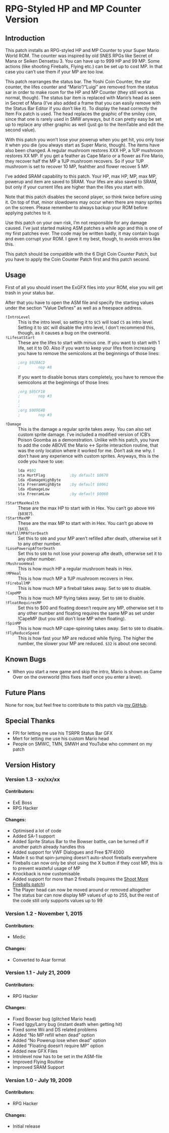 # RPG-Styled HP and MP Counter Version

## Introduction

This patch installs an RPG-styled HP and MP Counter to your Super Mario World ROM. The counter was inspired by old SNES RPGs like Secret of Mana or Seiken Densetsu 3. You can have up to 999 HP and 99 MP. Some actions (like shooting Fireballs, Flying etc.) can be set up to cost MP. In that case you can’t use them if your MP are too low.

This patch rearranges the status bar. The Yoshi Coin Counter, the star counter, the lifes counter and “Mario”/“Luigi” are removed from the status sar in order to make room for the HP and MP Counter (they still work as normal, though). The status bar item is replaced with Mario’s head as seen in Secret of Mana (I’ve also added a frame that you can easily remove with the Status Bar Editor if you don’t like it). To display the head correctly the Item Fix patch is used. The head replaces the graphic of the smiley coin, since that one is rarely used in SMW anyways, but it can pretty easy be set up to replace any other graphic as well (just go to the ItemTable and edit the second value).

With this patch you won’t lose your powerup when you get hit, you only lose it when you die (you always start as Super Mario, though). The items have also been changed. A regular mushroom restores XXX HP, a 1UP mushroom restores XX MP. If you get a feather as Cape Mario or a flower as Fire Mario, they recover half the MP a 1UP mushroom recovers. So if your 1UP mushroom is set to recover 10 MP, feahther and flower recover 5 MP.

I’ve added SRAM capability to this patch. Your HP, max HP, MP, max MP, powerup and item are saved to SRAM. Your lifes are also saved to SRAM, but only if your current lifes are higher than the lifes you start with.

Note that this patch disables the second player, so think twice before using it. On top of that, minor slowdowns may occur when there are many sprites on the screen. Please remember to always backup your ROM before applying patches to it.

Use this patch on your own risk, I’m not responsible for any damage caused. I’ve just started making ASM patches a while ago and this is one of my first patches ever. The code may be written badly, it may contain bugs and even corrupt your ROM. I gave it my best, though, to avoids errors like this.

This patch should be compatible with the 6 Digit Coin Counter Patch, but you have to apply the Coin Counter Patch first and this patch second.

## Usage

First of all you should insert the ExGFX files into your ROM, else you will get trash in your status bar.

After that you have to open the ASM file and specify the starting values under the section “Value Defines” as well as a freespace address.

<dl>
<dt><code>!IntroLevel</code></dt>
<dd>
This is the intro level, so setting it to <code>$C5</code> will load <code>C5</code> as intro level. Setting it to <code>$DC</code> will disable the intro level, I don’t recommend this, though, as it causes a bug on the overworld.
</dd>

<dt><code>!LifesatStart</code></dt>
<dd>
These are the lifes to start with minus one. If you want to start with 1 life, set it to 00. Also if you want to keep your lifes from increasing you have to remove the semicolons at the beginnings of those lines:

```asm
;org $028ACD
;        nop #8
```

If you want to disable bonus stars completely, you have to remove the semicolons at the beginnings of those lines:

```asm
;org $05CF1B
;        nop #3
;
;
;org $009E4B
;        nop #3
```
</dd>

<dt><code>!Damage</code></dt>
<dd>
This is the damage a regular sprite takes away. You can also set custom sprite damage. I’ve included a modified version of ICB’s Poison Goomba as a demonstration. Unlike with his patch, you have to add the code ABOVE the Mario <-> Sprite interaction routine, that was the only location where it worked for me. Don’t ask me why. I don’t have any experience with custom sprites. Anyways, this is the code you have to use:

```asm
lda #$02
sta HurtFlag           ;by default $0670
lda #DamageHighByte
sta FreeramHighByte    ;by default $0061
lda #DamageLow
sta FreeramLow         ;by default $0060
```
</dd>

<dt><code>!StartMaxHealth</code></dt>
<dd>
These are the max HP to start with in Hex. You can’t go above <code>999</code> (<code>$03E7</code>).
</dd>

<dt><code>!StartMaxMP</code></dt>
<dd>
These are the max MP to start with in Hex. You can’t go above <code>99</code> (<code>$63</code>).
</dd>

<dt><code>!RefillMPAfterDeath</code></dt>
<dd>
Set this to <code>$00</code> and your MP aren’t refilled after death, otherwise set it to any other number.
</dd>

<dt><code>!LosePowerupAfterDeath</code></dt>
<dd>
Set this to <code>$00</code> to not lose your powerup afte death, otherwise set it to any other number.
</dd>

<dt><code>!MushroomHeal</code></dt>
<dd>
This is how much HP a regular mushroom heals in Hex.
</dd>

<dt><code>!MPHeal</code></dt>
<dd>
This is how much MP a 1UP mushroom recovers in Hex.
</dd>

<dt><code>!FireballMP</code></dt>
<dd>
This is how much MP a fireball takes away. Set to <code>$00</code> to disable.
</dd>

<dt><code>!CapeMP</code></dt>
<dd>
This is how much MP flying takes away. Set to <code>$00</code> to disable.
</dd>

<dt><code>!FloatRequiresMP</code></dt>
<dd>
Set this to $00 and floating doesn’t require any MP, otherwise set it to any other number and floating requires the same MP as set under !CapeMP (but you still don’t lose MP when floating).
</dd>

<dt><code>!SpinMP</code></dt>
<dd>
This is how much MP cape-spinning takes away. Set to <code>$00</code> to disable.
</dd>

<dt><code>!FlyReduceSpeed</code></dt>
<dd>
This is how fast your MP are reduced while flying. The higher the number, the slower your MP are reduced. <code>$32</code> is about one second.
</dd>
</dl>

## Known Bugs

- When you start a new game and skip the intro, Mario is shown as Game Over on the overworld (this fixes itself once you enter a level).

## Future Plans

None for now, but feel free to contribute to this patch via [my GitHub](https://github.com/RPGHacker/SMW-Workspace/).

## Special Thanks

- FPI for letting me use his TSRPR Status Bar GFX
- Mert for letting me use his custom Mario head
- People on SMWC, TMN, SMWH and YouTube who comment on my patch

## Version History

### Version 1.3 - xx/xx/xx

#### Contributors:
- ExE Boss
- RPG Hacker

#### Changes:
- Optimised a lot of code
- Added SA-1 support
- Added Sprite Status Bar to the Bowser battle, can be turned off if another patch already handles this
- Added support for VWF Dialogues and Free $7F4000
- Made it so that spin-jumping doesn’t auto-shoot fireballs everywhere
- Fireballs can now only be shot using the X button if they cost MP, this is to prevent wasteful usage of MP
- Knockback is now customisable
- Added support for more than 2 fireballs (requires the [Shoot More Fireballs patch](https://www.smwcentral.net/?p=section&a=details&id=4469))
- The Player head can now be moved around or removed altogether
- The status bar can now display MP values of up to 255, but the rest of the code still only supports values up to 99

### Version 1.2 - November 1, 2015

#### Contributors:
- Medic

#### Changes:
- Converted to Asar format

### Version 1.1 - July 21, 2009

#### Contributors:
- RPG Hacker

#### Changes:
- Fixed Bowser bug (glitched Mario head)
- Fixed Iggy/Larry bug (instant death when getting hit)
- Fixed some Wii and DS related problems
- Added “No MP refill when dead” option
- Added “No Powerup lose when dead” option
- Added “Floating doesn’t require MP” option
- Added new GFX Files
- Introlevel now has to be set in the ASM-file
- Improved Flying Routine
- Improved SRAM Support

### Version 1.0 - July 19, 2009

#### Contributors:
- RPG Hacker

#### Changes:
- Initial release
